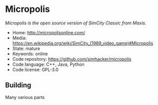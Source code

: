 # Micropolis

_Micropolis is the open source version of SimCity Classic from Maxis._

- Home: http://micropolisonline.com/
- Media: <https://en.wikipedia.org/wiki/SimCity_(1989_video_game)#Micropolis>
- State: mature
- Keywords: online
- Code repository: https://github.com/simhacker/micropolis
- Code language: C++, Java, Python
- Code license: GPL-3.0

## Building

Many various parts